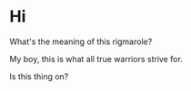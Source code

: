 # Hi
What's the meaning of this rigmarole?

My boy, this is what all true warriors strive for.

Is this thing on?